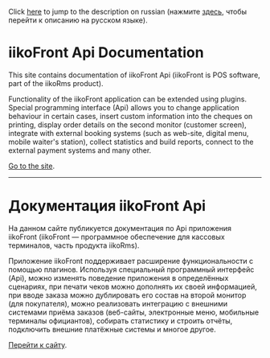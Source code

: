 Click [here](#ru) to jump to the description on russian (нажмите [здесь](#ru), чтобы перейти к описанию на русском языке).

# iikoFront Api Documentation #
This site contains documentation of iikoFront Api (iikoFront is POS software, part of the iikoRms product).

Functionality of the iikoFront application can be extended using plugins. Special programming interface (Api) allows you to change application behaviour in certain cases, insert custom information into the cheques on printing, display order details on the second monitor (customer screen), integrate with external booking systems (such as web-site, digital menu, mobile waiter's station), collect statistics and build reports, connect to the external payment systems and many other.

[Go to the site](http://iiko.github.io/front.api.doc/).

----      

<a name="ru"></a>
# Документация iikoFront Api #
На данном сайте публикуется документация по Api приложения iikoFront (iikoFront — программное обеспечение для кассовых терминалов, часть продукта iikoRms).

Приложение iikoFront поддерживает расширение функциональности с помощью плагинов. Используя специальный программный интерфейс (Api), можно изменять поведение приложения в определённых сценариях, при печати чеков можно дополнять их своей информацией, при вводе заказа можно дублировать его состав на второй монитор (для покупателя), можно реализовать интеграцию с внешними системами приёма заказов (веб-сайты, электронные меню, мобильные терминалы официантов), собирать статистику и строить отчёты, подключить внешние платёжные системы и многое другое.

[Перейти к сайту](http://iiko.github.io/front.api.doc/).
